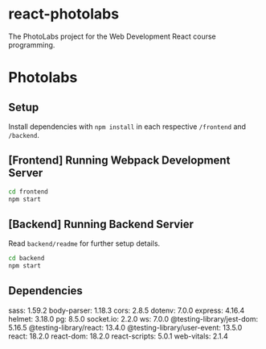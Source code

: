 # react-photolabs
The PhotoLabs project for the Web Development React course programming.

# Photolabs

## Setup

Install dependencies with `npm install` in each respective `/frontend` and `/backend`.

## [Frontend] Running Webpack Development Server

```sh
cd frontend
npm start
```

## [Backend] Running Backend Servier

Read `backend/readme` for further setup details.

```sh
cd backend
npm start
```

## Dependencies
sass: 1.59.2
body-parser: 1.18.3
cors: 2.8.5
dotenv: 7.0.0
express: 4.16.4
helmet: 3.18.0
pg: 8.5.0
socket.io: 2.2.0
ws: 7.0.0
@testing-library/jest-dom: 5.16.5
@testing-library/react: 13.4.0
@testing-library/user-event: 13.5.0
react: 18.2.0
react-dom: 18.2.0
react-scripts: 5.0.1
web-vitals: 2.1.4